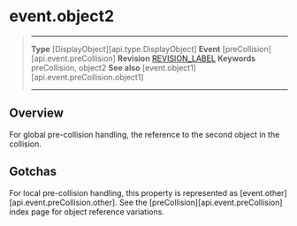 
# event.object2

> --------------------- ------------------------------------------------------------------------------------------
> __Type__              [DisplayObject][api.type.DisplayObject]
> __Event__             [preCollision][api.event.preCollision]
> __Revision__          [REVISION_LABEL](REVISION_URL)
> __Keywords__          preCollision, object2
> __See also__			[event.object1][api.event.preCollision.object1]
> --------------------- ------------------------------------------------------------------------------------------

## Overview

For global pre-collision handling, the reference to the second object in the collision.


## Gotchas

For local pre-collision handling, this property is represented as [event.other][api.event.preCollision.other]. See the [preCollision][api.event.preCollision] index page for object reference variations.